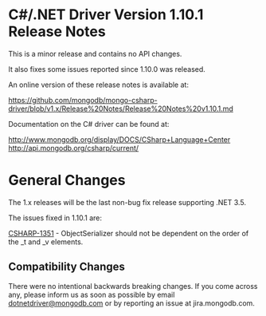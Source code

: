 C#/.NET Driver Version 1.10.1 Release Notes
=================================================================

This is a minor release and contains no API changes.

It also fixes some issues reported since 1.10.0 was released.

An online version of these release notes is available at:

https://github.com/mongodb/mongo-csharp-driver/blob/v1.x/Release%20Notes/Release%20Notes%20v1.10.1.md

Documentation on the C# driver can be found at:

http://www.mongodb.org/display/DOCS/CSharp+Language+Center
http://api.mongodb.org/csharp/current/

General Changes
===============

The 1.x releases will be the last non-bug fix release supporting .NET 3.5.

The issues fixed in 1.10.1 are:

[CSHARP-1351](https://jira.mongodb.org/browse/CSHARP-1351) - ObjectSerializer should not be dependent on the order of the _t and _v elements.


Compatibility Changes
---------------------

There were no intentional backwards breaking changes.  If you come across any,
please inform us as soon as possible by email dotnetdriver@mongodb.com or by reporting 
an issue at jira.mongodb.com.
